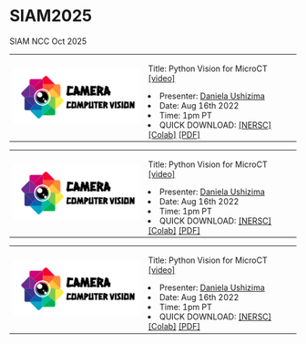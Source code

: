 # SIAM2025
SIAM NCC Oct 2025

<table border="0">
 <tr>
    <td><img src="https://github.com/dani-lbnl/introvision/blob/main/cameracomputervision.png" width="300">
    </td>
    <td>
     <p>
      Title: Python Vision for MicroCT  <a href='https://youtu.be/7g9WSXbFFSU'>[video]</a>
      <li> Presenter: <a href='http://bit.ly/idealdatascience'>Daniela Ushizima </a>
      <li> Date: Aug 16th 2022
      <li> Time: 1pm PT
      <li> QUICK DOWNLOAD: <a href='https://www.dropbox.com/s/4z9mc48h6clkrci/notebooks_nersc.zip?dl=0'>[NERSC]</a> <a href='https://www.dropbox.com/s/22r992ko0kjqqzz/notebooks_colab.zip?dl=0'>[Colab]</a> <a href='https://www.dropbox.com/s/uqqn6epnxwhau98/pdf_version.zip?dl=0'>[PDF]</a>
      </td>
 </tr>
</table>

<table border="0">
 <tr>
    <td><img src="https://github.com/dani-lbnl/introvision/blob/main/cameracomputervision.png" width="300">
    </td>
    <td>
     <p>
      Title: Python Vision for MicroCT  <a href='https://youtu.be/7g9WSXbFFSU'>[video]</a>
      <li> Presenter: <a href='http://bit.ly/idealdatascience'>Daniela Ushizima </a>
      <li> Date: Aug 16th 2022
      <li> Time: 1pm PT
      <li> QUICK DOWNLOAD: <a href='https://www.dropbox.com/s/4z9mc48h6clkrci/notebooks_nersc.zip?dl=0'>[NERSC]</a> <a href='https://www.dropbox.com/s/22r992ko0kjqqzz/notebooks_colab.zip?dl=0'>[Colab]</a> <a href='https://www.dropbox.com/s/uqqn6epnxwhau98/pdf_version.zip?dl=0'>[PDF]</a>
      </td>
 </tr>
</table>

<table border="0">
 <tr>
    <td><img src="https://github.com/dani-lbnl/introvision/blob/main/cameracomputervision.png" width="300">
    </td>
    <td>
     <p>
      Title: Python Vision for MicroCT  <a href='https://youtu.be/7g9WSXbFFSU'>[video]</a>
      <li> Presenter: <a href='http://bit.ly/idealdatascience'>Daniela Ushizima </a>
      <li> Date: Aug 16th 2022
      <li> Time: 1pm PT
      <li> QUICK DOWNLOAD: <a href='https://www.dropbox.com/s/4z9mc48h6clkrci/notebooks_nersc.zip?dl=0'>[NERSC]</a> <a href='https://www.dropbox.com/s/22r992ko0kjqqzz/notebooks_colab.zip?dl=0'>[Colab]</a> <a href='https://www.dropbox.com/s/uqqn6epnxwhau98/pdf_version.zip?dl=0'>[PDF]</a>
      </td>
 </tr>
</table>
